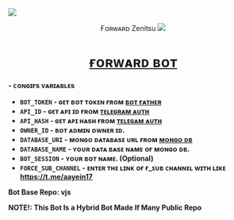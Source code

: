 <img src="https://user-images.githubusercontent.com/73097560/115834477-dbab4500-a447-11eb-908a-139a6edaec5c.gif">

<p align="center">Ғᴏʀᴡᴀʀᴅ Zenitsu

<img src="https://user-images.githubusercontent.com/73097560/115834477-dbab4500-a447-11eb-908a-139a6edaec5c.gif">

<h1 align="center">
 <b><a href="https://t.me/zeni_forwarbot" target="/blank">ғᴏʀᴡᴀʀᴅ ʙᴏᴛ</a></>
</h1>

<p align="center"></p>

<b>- ᴄᴏɴɢɪғs ᴠᴀʀɪᴀʙʟᴇs</b>

* `BOT_TOKEN` - ɢᴇᴛ ʙᴏᴛ ᴛᴏᴋᴇɴ ғʀᴏᴍ <a href="https://t.me/BotFather" target="/blank">ʙᴏᴛ ғᴀᴛʜᴇʀ</a>
* `API_ID` - ɢᴇᴛ ᴀᴘɪ ɪᴅ ғʀᴏᴍ <a href="https://my.telegram.org" target="/blank">ᴛᴇʟᴇɢʀᴀᴍ ᴀᴜᴛʜ</a>
* `API_HASH` - ɢᴇᴛ ᴀᴘɪ ʜᴀsʜ ғʀᴏᴍ <a href="https://my.telegram.org" target="/blank">ᴛᴇʟᴇɢᴀᴍ ᴀᴜᴛʜ</a>
* `OWNER_ID` - ʙᴏᴛ ᴀᴅᴍɪɴ ᴏᴡɴᴇʀ ɪᴅ.
* `DATABASE_URI` - ᴍᴏɴɢᴏ ᴅᴀᴛᴀʙᴀsᴇ ᴜʀʟ ғʀᴏᴍ <a href="https://cloud.mongodb.com" target="/blank">ᴍᴏɴɢᴏ ᴅʙ</a>
* `DATABASE_NAME` - ʏᴏᴜʀ ᴅᴀᴛᴀ ʙᴀsᴇ ɴᴀᴍᴇ ᴏғ ᴍᴏɴɢᴏ ᴅʙ.
* `BOT_SESSION` - ʏᴏᴜʀ ʙᴏᴛ ɴᴀᴍᴇ. (Optional)
* `FORCE_SUB_CHANNEL` - ᴇɴᴛᴇʀ ᴛʜᴇ ʟɪɴᴋ ᴏғ ғ_ꜱᴜʙ ᴄʜᴀɴɴᴇʟ ᴡɪᴛʜ ʟɪᴋᴇ https://t.me/aayein17 
</details>

Bot Base Repo: vjs

NOTE!: This Bot Is a Hybrid Bot Made If Many Public Repo 

